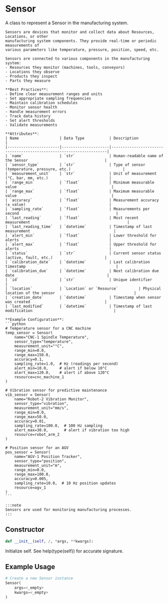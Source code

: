 # Sensor

A class to represent a Sensor in the manufacturing system.

    Sensors are devices that monitor and collect data about Resources, Locations, or other 
    manufacturing system components. They provide real-time or periodic measurements of 
    various parameters like temperature, pressure, position, speed, etc.

    Sensors are connected to various components in the manufacturing system:
    - Resources they monitor (machines, tools, conveyors)
    - Locations they observe
    - Products they inspect
    - Parts they measure

    **Best Practices**:
    - Define clear measurement ranges and units
    - Set appropriate sampling frequencies
    - Maintain calibration schedules
    - Monitor sensor health
    - Handle measurement errors
    - Track data history
    - Set alert thresholds
    - Validate measurements

    **Attributes**:
    | Name                  | Data Type           | Description                                                        |
    |-----------------------|---------------------|--------------------------------------------------------------------|
    | `name`                | `str`               | Human-readable name of the Sensor                                  |
    | `sensor_type`         | `str`               | Type of sensor (temperature, pressure, etc.)                       |
    | `measurement_unit`    | `str`               | Unit of measurement (°C, bar, mm, etc.)                           |
    | `range_min`           | `float`             | Minimum measurable value                                          |
    | `range_max`           | `float`             | Maximum measurable value                                          |
    | `accuracy`            | `float`             | Measurement accuracy (± value)                                     |
    | `sampling_rate`       | `float`             | Measurements per second                                           |
    | `last_reading`        | `float`             | Most recent measurement                                           |
    | `last_reading_time`   | `datetime`          | Timestamp of last measurement                                     |
    | `alert_min`           | `float`             | Lower threshold for alerts                                        |
    | `alert_max`           | `float`             | Upper threshold for alerts                                        |
    | `status`              | `str`               | Current sensor status (active, fault, etc.)                       |
    | `calibration_date`    | `datetime`          | Last calibration timestamp                                        |
    | `calibration_due`     | `datetime`          | Next calibration due date                                         |
    | `id`                  | `str`               | Unique identifier                                                 |
    | `location`            | `Location` or `Resource`         | Physical location of the sensor                                   |
    | `creation_date`       | `datetime`          | Timestamp when sensor was created                                 |
    | `last_modified`       | `datetime`          | Timestamp of last modification                                    |

    **Example Configuration**:
    ```python
    # Temperature sensor for a CNC machine
    temp_sensor = Sensor(
        name="CNC-1 Spindle Temperature",
        sensor_type="temperature",
        measurement_unit="°C",
        range_min=0.0,
        range_max=150.0,
        accuracy=0.1,
        sampling_rate=1.0,  # Hz (readings per second)
        alert_min=10.0,     # alert if below 10°C
        alert_max=120.0,    # alert if above 120°C
        resource=cnc_machine_1
    )

    # Vibration sensor for predictive maintenance
    vib_sensor = Sensor(
        name="Robot-2 Vibration Monitor",
        sensor_type="vibration",
        measurement_unit="mm/s",
        range_min=0.0,
        range_max=50.0,
        accuracy=0.01,
        sampling_rate=100.0,  # 100 Hz sampling
        alert_max=30.0,       # alert if vibration too high
        resource=robot_arm_2
    )

    # Position sensor for an AGV
    pos_sensor = Sensor(
        name="AGV-1 Position Tracker",
        sensor_type="position",
        measurement_unit="m",
        range_min=0.0,
        range_max=100.0,
        accuracy=0.005,
        sampling_rate=10.0,  # 10 Hz position updates
        resource=agv_1
    )
    ```

    :::note
    Sensors are used for monitoring manufacturing processes.
    :::


## Constructor

```python
def __init__(self, /, *args, **kwargs):
```

Initialize self.  See help(type(self)) for accurate signature.


## Example Usage

```python
# Create a new Sensor instance
Sensor(
    args=<_empty>
    kwargs=<_empty>
)
```
